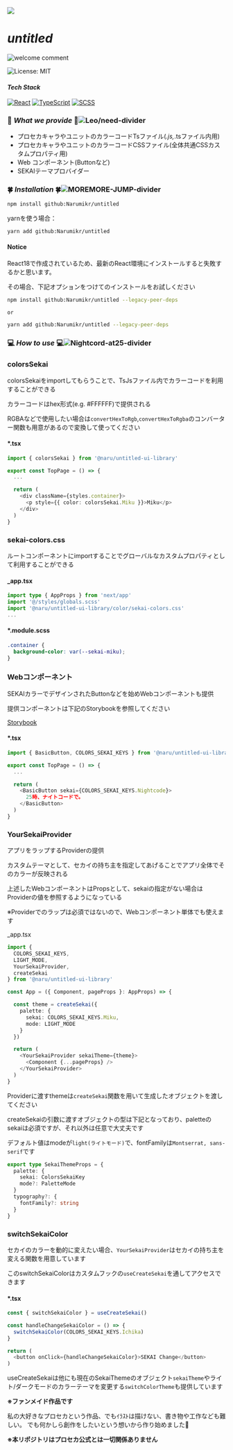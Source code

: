 <img src="https://capsule-render.vercel.app/api?type=waving&height=250&color=0:33aaee,100:ffc800&text=Hello%20SEKAI&section=header&fontAlign=39&fontAlignY=45&fontSize=50&textBg=false&reversal=false&animation=fadeIn&desc=React%20prsk%20theme%20UI%20Library&descAlign=50&descSize=-1&descAlignY=55&fontColor=f5f5f7" />

# **_untitled_**

![welcome comment](https://readme-typing-svg.herokuapp.com?color=%2333ccba&lines=Welcome+to+Untitled+UI+library!;きっと...;)

<img src="https://img.shields.io/badge/license-MIT-blue.svg" alt="License: MIT" />

#### **_Tech Stack_**

<a href="https://react.dev/" target="_blank"><img src="https://img.shields.io/badge/-React-61DAFB?logo=react&logoColor=white" alt="React" /></a>
<a href="https://www.typescriptlang.org/" target="_blank"><img src="https://img.shields.io/badge/-TypeScript-3178C6?logo=typescript&logoColor=white" alt="TypeScript" /></a>
<a href="https://sass-lang.com/" target="_blank"><img src="https://img.shields.io/badge/-SCSS-CC6699?logo=sass&logoColor=white" alt="SCSS" /></a>

### 💫 **_What we provide_** 💫![Leo/need-divider](https://capsule-render.vercel.app/api?type=rect&height=2&color=0:3367cc,100:f5f5f7)

- プロセカキャラやユニットのカラーコードTsファイル(_.js,_.tsファイル内用)
- プロセカキャラやユニットのカラーコードCSSファイル(全体共通CSSカスタムプロパティ用)
- Web コンポーネント(Buttonなど)
- SEKAIテーマプロバイダー

### 🍀 **_Installation_** 🍀![MOREMORE-JUMP-divider](https://capsule-render.vercel.app/api?type=rect&height=2&color=0:88dd44,100:f5f5f7)

```bash
npm install github:Narumikr/untitled
```

yarnを使う場合：

```bash
yarn add github:Narumikr/untitled
```

#### Notice

React18で作成されているため、最新のReact環境にインストールすると失敗するかと思います。

その場合、下記オプションをつけてのインストールをお試しください

```bash
npm install github:Narumikr/untitled --legacy-peer-deps

or

yarn add github:Narumikr/untitled --legacy-peer-deps
```

### 💻 **_How to use_** 💻![Nightcord-at25-divider](https://capsule-render.vercel.app/api?type=rect&height=2&color=0:884499,100:f5f5f7)

### colorsSekai

colorsSekaiをimportしてもらうことで、TsJsファイル内でカラーコードを利用することができる

カラーコードはhex形式(e.g. #FFFFFF)で提供される

RGBAなどで使用したい場合は`convertHexToRgb`,`convertHexToRgba`のコンバーター関数も用意があるので変換して使ってください

#### \*.tsx

```ts
import { colorsSekai } from '@naru/untitled-ui-library'

export const TopPage = () => {
  ...

  return (
    <div className={styles.container}>
      <p style={{ color: colorsSekai.Miku }}>Miku</p>
    </div>
  )
}
```

### sekai-colors.css

ルートコンポーネントにimportすることでグローバルなカスタムプロパティとして利用することができる

#### \_app.tsx

```ts
import type { AppProps } from 'next/app'
import '@/styles/globals.scss'
import '@naru/untitled-ui-library/color/sekai-colors.css'
...
```

#### \*.module.scss

```css
.container {
  background-color: var(--sekai-miku);
}
```

### Webコンポーネント

SEKAIカラーでデザインされたButtonなどを始めWebコンポーネントも提供

提供コンポーネントは下記のStorybookを参照してください

[Storybook](https://untitled-theta-sage.vercel.app/)

#### \*.tsx

```ts
import { BasicButton, COLORS_SEKAI_KEYS } from '@naru/untitled-ui-library'

export const TopPage = () => {
  ...

  return (
    <BasicButton sekai={COLORS_SEKAI_KEYS.Nightcode}>
      25時、ナイトコードで。
    </BasicButton>
  )
}
```

### YourSekaiProvider

アプリをラップするProviderの提供

カスタムテーマとして、セカイの持ち主を指定してあげることでアプリ全体でそのカラーが反映される

上述したWebコンポーネントはPropsとして、sekaiの指定がない場合はProviderの値を参照するようになっている

※Providerでのラップは必須ではないので、Webコンポーネント単体でも使えます

\_app.tsx

```ts
import {
  COLORS_SEKAI_KEYS,
  LIGHT_MODE,
  YourSekaiProvider,
  createSekai
} from '@naru/untitled-ui-library'

const App = ({ Component, pageProps }: AppProps) => {

  const theme = createSekai({
    palette: {
      sekai: COLORS_SEKAI_KEYS.Miku,
      mode: LIGHT_MODE
    }
  })

  return (
    <YourSekaiProvider sekaiTheme={theme}>
      <Component {...pageProps} />
    </YourSekaiProvider>
  )
}
```

Providerに渡すthemeは`createSekai`関数を用いて生成したオブジェクトを渡してください

createSekaiの引数に渡すオブジェクトの型は下記となっており、paletteのsekaiは必須ですが、それ以外は任意で大丈夫です

デフォルト値はmodeが`light(ライトモード)`で、fontFamilyは`Montserrat, sans-serif`です

```ts
export type SekaiThemeProps = {
  palette: {
    sekai: ColorsSekaiKey
    mode?: PaletteMode
  }
  typography?: {
    fontFamily?: string
  }
}
```

### switchSekaiColor

セカイのカラーを動的に変えたい場合、`YourSekaiProvider`はセカイの持ち主を変える関数を用意しています

このswitchSekaiColorはカスタムフックの`useCreateSekai`を通してアクセスできます

#### \*.tsx

```ts
const { switchSekaiColor } = useCreateSekai()

const handleChangeSekaiColor = () => {
  switchSekaiColor(COLORS_SEKAI_KEYS.Ichika)
}

return (
  <button onClick={handleChangeSekaiColor}>SEKAI Change</button>
)
```

useCreateSekaiは他にも現在のSekaiThemeのオブジェクト`sekaiTheme`やライト/ダークモードのカラーテーマを変更する`switchColorTheme`も提供しています

**※ファンメイド作品です**

私の大好きなプロセカという作品、でもｲﾗｽﾄは描けない、書き物や工作なども難しい。
でも何かしら創作をしたいという想いから作り始めました💫

**※本リポジトリはプロセカ公式とは一切関係ありません**